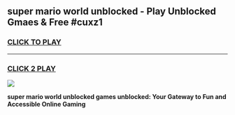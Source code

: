 
## super mario world unblocked - Play Unblocked Gmaes & Free #cuxz1
<h3>
<a href="https://news.freeplayer.one?title=super_mario_world_unblocked&ref=24F">CLICK TO PLAY</a></h3>
<hr>

<h3>
<a href="https://news.freeplayer.one?title=super_mario_world_unblocked&ref=24F">CLICK 2 PLAY</a>
  
</h3>

<a href="https://news.freeplayer.one?title=super_mario_world_unblocked&ref=24F/"><img src="https://clearcache.store/games.png"></a>


**super mario world unblocked games unblocked: Your Gateway to Fun and Accessible Online Gaming**
